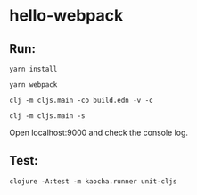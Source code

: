 # hello-webpack

## Run:

```
yarn install

yarn webpack

clj -m cljs.main -co build.edn -v -c

clj -m cljs.main -s
```
Open localhost:9000 and check the console log.

## Test:

`clojure -A:test -m kaocha.runner unit-cljs`
